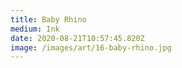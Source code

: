 ```yaml
---
title: Baby Rhino
medium: Ink
date: 2020-08-21T10:57:45.820Z
image: /images/art/16-baby-rhino.jpg
---
```

